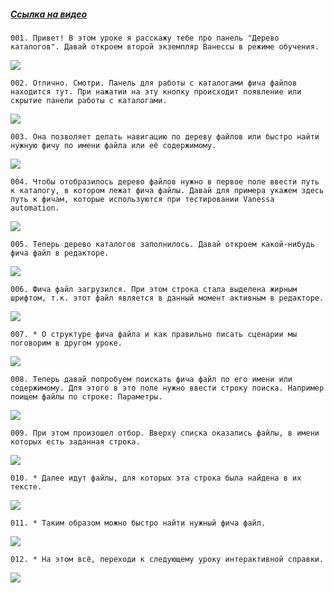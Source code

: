 ﻿##### [Ссылка на видео](https://youtu.be/39O6gSqa1oA)

	001. Привет! В этом уроке я расскажу тебе про панель "Дерево каталогов". Давай откроем второй экземпляр Ванессы в режиме обучения.

![](https://vanessa-files.do.bit-erp.ru/Doc/1.2.040.1/MD/Глава02/images/000_ОписаниеПанелиДеревоКаталогов.png)

	002. Отлично. Смотри. Панель для работы с каталогами фича файлов находится тут. При нажатии на эту кнопку происходит появление или скрытие панели работы с каталогами.

![](https://vanessa-files.do.bit-erp.ru/Doc/1.2.040.1/MD/Глава02/images/005_ОписаниеПанелиДеревоКаталогов.png)

	003. Она позволяет делать навигацию по дереву файлов или быстро найти нужную фичу по имени файла или её содержимому.

![](https://vanessa-files.do.bit-erp.ru/Doc/1.2.040.1/MD/Глава02/images/012_ОписаниеПанелиДеревоКаталогов.png)

	004. Чтобы отобразилось дерево файлов нужно в первое поле ввести путь к каталогу, в котором лежат фича файлы. Давай для примера укажем здесь путь к фичам, которые используются при тестировании Vanessa automation.

![](https://vanessa-files.do.bit-erp.ru/Doc/1.2.040.1/MD/Глава02/images/017_ОписаниеПанелиДеревоКаталогов.png)

	005. Теперь дерево каталогов заполнилось. Давай откроем какой-нибудь фича файл в редакторе.

![](https://vanessa-files.do.bit-erp.ru/Doc/1.2.040.1/MD/Глава02/images/043_ОписаниеПанелиДеревоКаталогов.png)

	006. Фича файл загрузился. При этом строка стала выделена жирным шрифтом, т.к. этот файл является в данный момент активным в редакторе.

![](https://vanessa-files.do.bit-erp.ru/Doc/1.2.040.1/MD/Глава02/images/046_ОписаниеПанелиДеревоКаталогов.png)

	007. * О структуре фича файла и как правильно писать сценарии мы поговорим в другом уроке.

![](https://vanessa-files.do.bit-erp.ru/Doc/1.2.040.1/MD/Глава02/images/047_ОписаниеПанелиДеревоКаталогов.png)

	008. Теперь давай попробуем поискать фича файл по его имени или содержимому. Для этого в это поле нужно ввести строку поиска. Например поищем файлы по строке: Параметры.

![](https://vanessa-files.do.bit-erp.ru/Doc/1.2.040.1/MD/Глава02/images/050_ОписаниеПанелиДеревоКаталогов.png)

	009. При этом произошел отбор. Вверху списка оказались файлы, в имени которых есть заданная строка.

![](https://vanessa-files.do.bit-erp.ru/Doc/1.2.040.1/MD/Глава02/images/062_ОписаниеПанелиДеревоКаталогов.png)

	010. * Далее идут файлы, для которых эта строка была найдена в их тексте.

![](https://vanessa-files.do.bit-erp.ru/Doc/1.2.040.1/MD/Глава02/images/063_ОписаниеПанелиДеревоКаталогов.png)

	011. * Таким образом можно быстро найти нужный фича файл.

![](https://vanessa-files.do.bit-erp.ru/Doc/1.2.040.1/MD/Глава02/images/064_ОписаниеПанелиДеревоКаталогов.png)

	012. * На этом всё, переходи к следующему уроку интерактивной справки.

![](https://vanessa-files.do.bit-erp.ru/Doc/1.2.040.1/MD/Глава02/images/065_ОписаниеПанелиДеревоКаталогов.png)
